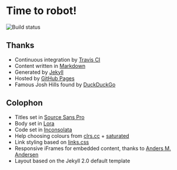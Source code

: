 # Time to robot!

![Build status](https://travis-ci.org/jamesjoshuahill/jamesjoshuahill.github.io.svg?branch=master)

## Thanks

* Continuous integration by [Travis CI](https://travis-ci.org/)
* Content written in [Markdown](https://daringfireball.net/projects/markdown/)
* Generated by [Jekyll](https://jekyllrb.com/)
* Hosted by [GitHub Pages](https://pages.github.com/)
* Famous Josh Hills found by [DuckDuckGo](https://duckduckgo.com/)

## Colophon

* Titles set in [Source Sans Pro](https://www.google.com/fonts/specimen/Source+Sans+Pro)
* Body set in [Lora](https://www.google.com/fonts/specimen/Lora)
* Code set in [Inconsolata](http://levien.com/type/myfonts/inconsolata.html)
* Help choosing colours from [clrs.cc](http://clrs.cc/) + [saturated](http://clrs.cc/saturated/)
* Link styling based on [links.css](http://mrmrs.io/links/)
* Responsive iFrames for embedded content, thanks to [Anders M. Andersen](http://amobil.se/2011/11/responsive-embeds/)
* Layout based on the Jekyll 2.0 default template
